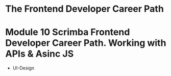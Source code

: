 # The Frontend Developer Career Path

# Module 10 Scrimba Frontend Developer Career Path. Working with APIs & Asinc JS

- UI-Design
